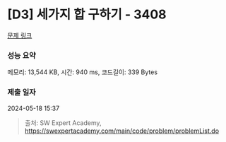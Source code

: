 # [D3] 세가지 합 구하기 - 3408 

[문제 링크](https://swexpertacademy.com/main/code/problem/problemDetail.do?contestProbId=AWEbPukqySUDFAWs) 

### 성능 요약

메모리: 13,544 KB, 시간: 940 ms, 코드길이: 339 Bytes

### 제출 일자

2024-05-18 15:37



> 출처: SW Expert Academy, https://swexpertacademy.com/main/code/problem/problemList.do